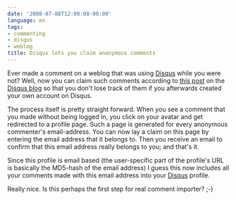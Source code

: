 ```yaml
---
date: '2008-07-08T12:00:00-00:00'
language: en
tags:
- commenting
- disqus
- weblog
title: Disqus lets you claim anonymous comments
---
```



Ever made a comment on a weblog that was using [Disqus](http://disqus.com) while you were not? Well, now you can claim such comments according to [this post](http://blog.disqus.net/2008/07/07/claiming-your-unverified-profile-and-comments/) on the [Disqus blog](http://blog.disqus.net/) so that you don't lose track of them if you afterwards created your own account on Disqus.

The process itself is pretty straight forward. When you see a comment that you made without being logged in, you click on your avatar and get redirected to a profile page. Such a page is generated for every anonymous commenter's email-address. You can now lay a claim on this page by entering the email address that it belongs to. Then you receive an email to confirm that this email address really belongs to you; and that's it.

Since this profile is email based (the user-specific part of the profile's URL is basically the MD5-hash of the email address) I guess this now includes all your comments made with this email address into your [Disqus](http://disqus.com) profile.

Really nice. Is this perhaps the first step for real comment importer? ;-)